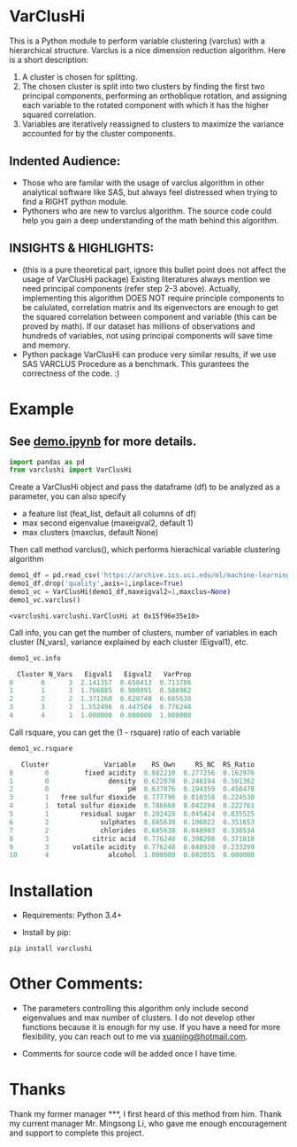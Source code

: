 
# VarClusHi

This is a Python module to perform variable clustering (varclus) with a hierarchical structure. Varclus is a nice dimension reduction algorithm. Here is a short description:

1. A cluster is chosen for splitting.
2. The chosen cluster is split into two clusters by finding the first two principal components, performing an orthoblique rotation, and assigning each variable to the rotated component with which it has the higher squared correlation.
3. Variables are iteratively reassigned to clusters to maximize the variance accounted for by the cluster components.


## Indented Audience:
- Those who are familar with the usage of varclus algorithm in other analytical software like SAS, but always feel distressed when trying to find a RIGHT python module.
- Pythoners who are new to varclus algorithm. The source code could help you gain a deep understanding of the math behind this algorithm.

## INSIGHTS & HIGHLIGHTS:
- (this is a pure theoretical part, ignore this bullet point does not affect the usage of VarClusHi package) Existing literatures always mention we need principal components (refer step 2-3 above). Actually, implementing this algorithm DOES NOT require principle components to be calulated, correlation matrix and its eigenvectors are enough to get the squared correlation between component and variable (this can be proved by math). If our dataset has millions of observations and hundreds of variables, not using principal components will save time and memory.
- Python package VarClusHi can produce very similar results, if we use SAS VARCLUS Procedure as a benchmark. This gurantees the correctness of the code. :)


# Example


 





## See [demo.ipynb](https://github.com/jingtt/varclushi/blob/master/demo.ipynb) for more details.


```python
import pandas as pd
from varclushi import VarClusHi
```

Create a VarClusHi object and pass the dataframe (df) to be analyzed as a parameter, you can also specify 
- a feature list (feat_list, default all columns of df)
- max second eigenvalue (maxeigval2, default 1)
- max clusters (maxclus, default None)

Then call method varclus(), which performs hierachical variable clustering algorithm

```python
demo1_df = pd.read_csv('https://archive.ics.uci.edu/ml/machine-learning-databases/wine-quality/winequality-red.csv', sep=';')
demo1_df.drop('quality',axis=1,inplace=True)
demo1_vc = VarClusHi(demo1_df,maxeigval2=1,maxclus=None)
demo1_vc.varclus()
```
```
<varclushi.varclushi.VarClusHi at 0x15f96e35e10>
```
Call info, you can get the number of clusters, number of variables in each cluster (N_vars), variance explained by each cluster (Eigval1), etc.

```python
demo1_vc.info
```
```python
  Cluster N_Vars   Eigval1   Eigval2   VarProp
0       0      3  2.141357  0.658413  0.713786
1       1      3  1.766885  0.900991  0.588962
2       2      2  1.371260  0.628740  0.685630
3       3      2  1.552496  0.447504  0.776248
4       4      1  1.000000  0.000000  1.000000
```

Call rsquare, you can get the (1 - rsquare) ratio of each variable

```python
demo1_vc.rsquare
```

```python
   Cluster              Variable    RS_Own     RS_NC  RS_Ratio
0        0         fixed acidity  0.882210  0.277256  0.162976
1        0               density  0.622070  0.246194  0.501362
2        0                    pH  0.637076  0.194359  0.450478
3        1   free sulfur dioxide  0.777796  0.010358  0.224530
4        1  total sulfur dioxide  0.786660  0.042294  0.222761
5        1        residual sugar  0.202428  0.045424  0.835525
6        2             sulphates  0.685630  0.106022  0.351653
7        2             chlorides  0.685630  0.048903  0.330534
8        3           citric acid  0.776248  0.398208  0.371810
9        3      volatile acidity  0.776248  0.040920  0.233299
10       4               alcohol  1.000000  0.082055  0.000000
```



# Installation

- Requirements: Python 3.4+

- Install by pip:

```
pip install varclushi
```

# Other Comments:
- The parameters controlling this algorithm only include second eigenvalues and max number of clusters. I do not develop other functions because it is enough for my use. If you have a need for more flexibility, you can reach out to me via xuanjing@hotmail.com.

- Comments for source code will be added once I have time.

# Thanks

Thank my former manager ***, I first heard of this method from him. Thank my current manager Mr. Mingsong Li, who gave me enough encouragement and support to complete this project.
